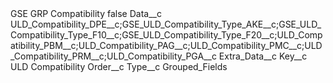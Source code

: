 <?xml version="1.0" encoding="UTF-8"?>
<CustomMetadata xmlns="http://soap.sforce.com/2006/04/metadata" xmlns:xsi="http://www.w3.org/2001/XMLSchema-instance" xmlns:xsd="http://www.w3.org/2001/XMLSchema">
    <label>GSE GRP Compatibility</label>
    <protected>false</protected>
    <values>
        <field>Data__c</field>
        <value xsi:type="xsd:string">ULD_Compatibility_DPE__c;GSE_ULD_Compatibility_Type_AKE__c;GSE_ULD_Compatibility_Type_F10__c;GSE_ULD_Compatibility_Type_F20__c;ULD_Compatibility_PBM__c;ULD_Compatibility_PAG__c;ULD_Compatibility_PMC__c;ULD_Compatibility_PRM__c;ULD_Compatibility_PGA__c</value>
    </values>
    <values>
        <field>Extra_Data__c</field>
        <value xsi:nil="true"/>
    </values>
    <values>
        <field>Key__c</field>
        <value xsi:type="xsd:string">ULD Compatibility</value>
    </values>
    <values>
        <field>Order__c</field>
        <value xsi:nil="true"/>
    </values>
    <values>
        <field>Type__c</field>
        <value xsi:type="xsd:string">Grouped_Fields</value>
    </values>
</CustomMetadata>
